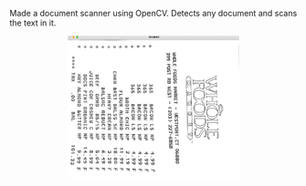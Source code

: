 Made a document scanner using OpenCV. Detects any document and scans the text in it.
<p align="center">
<img src="scanned.jpg" width="300" height="250" title="Login Screen">
</p>


